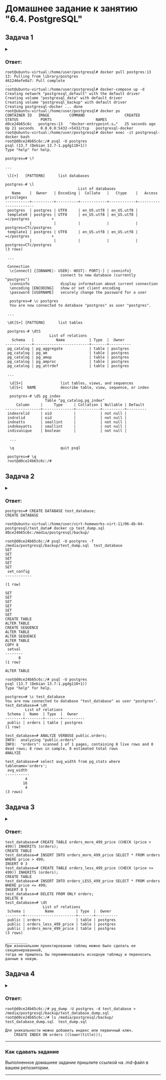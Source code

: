 # Домашнее задание к занятию "6.4. PostgreSQL"

## Задача 1
<details>
	<summary></summary>
      <br>

Используя docker поднимите инстанс PostgreSQL (версию 13). Данные БД сохраните в volume.

Подключитесь к БД PostgreSQL используя `psql`.

Воспользуйтесь командой `\?` для вывода подсказки по имеющимся в `psql` управляющим командам.

**Найдите и приведите** управляющие команды для:
- вывода списка БД
- подключения к БД
- вывода списка таблиц
- вывода описания содержимого таблиц
- выхода из psql
</details>

### Ответ:
```commandline
root@ubuntu-virtual:/home/user/postgresql# docker pull postgres:13
13: Pulling from library/postgres
461246efe0a7: Pull complete 
...
root@ubuntu-virtual:/home/user/postgresql# docker-compose up -d
Creating network "postgresql_default" with the default driver
Creating volume "postgresql_data" with default driver
Creating volume "postgresql_backup" with default driver
Creating postgresql-docker ... done
root@ubuntu-virtual:/home/user/postgresql# docker ps
CONTAINER ID   IMAGE         COMMAND                  CREATED          STATUS          PORTS                    NAMES
d0ce24b65c6c   postgres:13   "docker-entrypoint.s…"   25 seconds ago   Up 21 seconds   0.0.0.0:5432->5432/tcp   postgresql-docker
root@ubuntu-virtual:/home/user/postgresql# docker exec -it postgresql-docker bash
root@d0ce24b65c6c:/# psql -U postgres
psql (13.7 (Debian 13.7-1.pgdg110+1))
Type "help" for help.

postgres=# \?

...

 \l[+]   [PATTERN]      list databases

postgres-# \l
                                 List of databases
   Name    |  Owner   | Encoding |  Collate   |   Ctype    |   Access privileges   
-----------+----------+----------+------------+------------+-----------------------
 postgres  | postgres | UTF8     | en_US.utf8 | en_US.utf8 | 
 template0 | postgres | UTF8     | en_US.utf8 | en_US.utf8 | =c/postgres          +
           |          |          |            |            | postgres=CTc/postgres
 template1 | postgres | UTF8     | en_US.utf8 | en_US.utf8 | =c/postgres          +
           |          |          |            |            | postgres=CTc/postgres
(3 rows)

 ...
 
 Connection
  \c[onnect] {[DBNAME|- USER|- HOST|- PORT|-] | conninfo}
                         connect to new database (currently "postgres")
  \conninfo              display information about current connection
  \encoding [ENCODING]   show or set client encoding
  \password [USERNAME]   securely change the password for a user
  
  postgres=# \c postgres
  You are now connected to database "postgres" as user "postgres".

 ...
 
 \dt[S+] [PATTERN]      list tables
 
 postgres-# \dtS
                    List of relations
   Schema   |          Name           | Type  |  Owner   
------------+-------------------------+-------+----------
 pg_catalog | pg_aggregate            | table | postgres
 pg_catalog | pg_am                   | table | postgres
 pg_catalog | pg_amop                 | table | postgres
 pg_catalog | pg_amproc               | table | postgres
 pg_catalog | pg_attrdef              | table | postgres
 
 ...
 
  \d[S+]                 list tables, views, and sequences
  \d[S+]  NAME           describe table, view, sequence, or index
  
  postgres-# \dS pg_index
                  Table "pg_catalog.pg_index"
     Column     |     Type     | Collation | Nullable | Default 
----------------+--------------+-----------+----------+---------
 indexrelid     | oid          |           | not null | 
 indrelid       | oid          |           | not null | 
 indnatts       | smallint     |           | not null | 
 indnkeyatts    | smallint     |           | not null | 
 indisunique    | boolean      |           | not null | 

  ...
  
  \q                     quit psql
  
 postgres=# \q
 root@d0ce24b65c6c:/# 
```
## Задача 2
<details>
	<summary></summary>
      <br>

Используя `psql` создайте БД `test_database`.

Изучите [бэкап БД](https://github.com/netology-code/virt-homeworks/tree/master/06-db-04-postgresql/test_data).

Восстановите бэкап БД в `test_database`.

Перейдите в управляющую консоль `psql` внутри контейнера.

Подключитесь к восстановленной БД и проведите операцию ANALYZE для сбора статистики по таблице.

Используя таблицу [pg_stats](https://postgrespro.ru/docs/postgresql/12/view-pg-stats), найдите столбец таблицы `orders` 
с наибольшим средним значением размера элементов в байтах.

**Приведите в ответе** команду, которую вы использовали для вычисления и полученный результат.
</details>

### Ответ:
```commandline
postgres=# CREATE DATABASE test_database;
CREATE DATABASE

root@ubuntu-virtual:/home/user/virt-homeworks-virt-11/06-db-04-postgresql/test_data# docker cp test_dump.sql d0ce24b65c6c:/media/postgresql/backup/

root@d0ce24b65c6c:/# psql -U postgres -f /media/postgresql/backup/test_dump.sql  test_database
SET
SET
SET
SET
SET
 set_config 
------------
 
(1 row)

SET
SET
SET
SET
SET
SET
CREATE TABLE
ALTER TABLE
CREATE SEQUENCE
ALTER TABLE
ALTER SEQUENCE
ALTER TABLE
COPY 8
 setval 
--------
      8
(1 row)

ALTER TABLE

root@d0ce24b65c6c:/# psql -U postgres
psql (13.7 (Debian 13.7-1.pgdg110+1))
Type "help" for help.

postgres=# \c test_database
You are now connected to database "test_database" as user "postgres".
test_database=# \dt
         List of relations
 Schema |  Name  | Type  |  Owner   
--------+--------+-------+----------
 public | orders | table | postgres
(1 row)

test_database=# ANALYZE VERBOSE public.orders;
INFO:  analyzing "public.orders"
INFO:  "orders": scanned 1 of 1 pages, containing 8 live rows and 0 dead rows; 8 rows in sample, 8 estimated total rows
ANALYZE

test_database=# select avg_width from pg_stats where tablename='orders';
 avg_width 
-----------
         4
        16
         4
(3 rows)
```
## Задача 3
<details>
	<summary></summary>
      <br>

Архитектор и администратор БД выяснили, что ваша таблица orders разрослась до невиданных размеров и
поиск по ней занимает долгое время. Вам, как успешному выпускнику курсов DevOps в нетологии предложили
провести разбиение таблицы на 2 (шардировать на orders_1 - price>499 и orders_2 - price<=499).

Предложите SQL-транзакцию для проведения данной операции.

Можно ли было изначально исключить "ручное" разбиение при проектировании таблицы orders?
</details>

### Ответ:
```commandline
test_database=# CREATE TABLE orders_more_499_price (CHECK (price > 499)) INHERITS (orders);
CREATE TABLE
test_database=# INSERT INTO orders_more_499_price SELECT * FROM orders WHERE price > 499;
INSERT 0 3
test_database=# CREATE TABLE orders_less_499_price (CHECK (price <= 499)) INHERITS (orders);
CREATE TABLE
test_database=# INSERT INTO orders_LESS_499_price SELECT * FROM orders WHERE price <= 499;
INSERT 0 5
test_database=# DELETE FROM ONLY orders;
DELETE 8
test_database=# \dt
                 List of relations
 Schema |         Name          | Type  |  Owner   
--------+-----------------------+-------+----------
 public | orders                | table | postgres
 public | orders_less_499_price | table | postgres
 public | orders_more_499_price | table | postgres
(3 rows)

__________
При изначальном проектировании таблиц можно было сделать ее секционированной, 
тогда не пришлось бы переименовывать исходную таблицу и переносить данные в новую.
```

## Задача 4
<details>
	<summary></summary>
      <br>

Используя утилиту `pg_dump` создайте бекап БД `test_database`.

Как бы вы доработали бэкап-файл, чтобы добавить уникальность значения столбца `title` для таблиц `test_database`?
</details>

### Ответ:
```commandline
root@d0ce24b65c6c:/# pg_dump -U postgres -d test_database > /media/postgresql/backup/test_database_dump.sql
root@d0ce24b65c6c:/# ls /media/postgresql/backup/
test_database_dump.sql	test_dump.sql

Для уникальности можно добавить индекс или первичный ключ.
    CREATE INDEX ON orders ((lower(title)));
```
---

### Как cдавать задание

Выполненное домашнее задание пришлите ссылкой на .md-файл в вашем репозитории.

---
